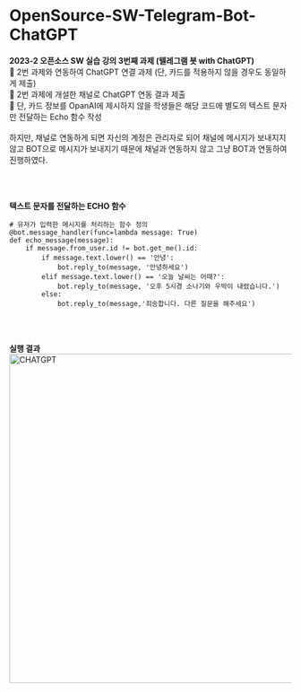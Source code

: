 # OpenSource-SW-Telegram-Bot-ChatGPT
**2023-2 오픈소스 SW 실습 강의 3번째 과제 (텔레그램 봇 with ChatGPT)**<br/>
📢 2번 과제와 연동하여 ChatGPT 연결 과제 (단, 카드를 적용하지 않을 경우도 동일하게 제출) <br/>
📢 2번 과제에 개설한 채널로 ChatGPT 연동 결과 제출 <br/>
📢 단, 카드 정보를 OpanAI에 제시하지 않을 학생들은 해당 코드에 별도의 텍스트 문자만 전달하는 Echo 함수 작성 <br/>
<br/>
하지만, 채널로 연동하게 되면 자신의 계정은 관리자로 되어 채널에 메시지가 보내지지 않고 BOT으로 메시지가 보내지기 때문에 채널과 연동하지 않고 그냥 BOT과 연동하여 진행하였다. <br/>

<br/><br/>

**텍스트 문자를 전달하는 ECHO 함수** <br/>
```
# 유저가 입력한 메시지를 처리하는 함수 정의
@bot.message_handler(func=lambda message: True)
def echo_message(message):
    if message.from_user.id != bot.get_me().id:
        if message.text.lower() == '안녕':
            bot.reply_to(message, '안녕하세요')
        elif message.text.lower() == '오늘 날씨는 어때?':
            bot.reply_to(message, '오후 5시경 소나기와 우박이 내렸습니다.')
        else:
            bot.reply_to(message,'죄송합니다. 다른 질문을 해주세요')
```

<br/><br/>

**실행 결과** <br/>
<img width="587" alt="CHATGPT" src="https://github.com/herbssssst/OpenSource-SW-Telegram-Bot-ChatGPT/assets/98319466/134993fc-f345-482f-9636-93d9793eacb6">
